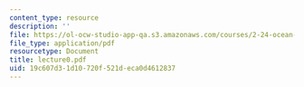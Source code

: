 ```yaml
---
content_type: resource
description: ''
file: https://ol-ocw-studio-app-qa.s3.amazonaws.com/courses/2-24-ocean-wave-interaction-with-ships-and-offshore-energy-systems-13-022-spring-2002/19c607d31d10720f521deca0d4612837_lecture0.pdf
file_type: application/pdf
resourcetype: Document
title: lecture0.pdf
uid: 19c607d3-1d10-720f-521d-eca0d4612837
---
```

